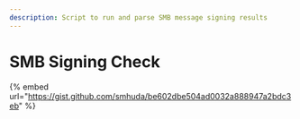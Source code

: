 ```yaml
---
description: Script to run and parse SMB message signing results
---
```


# SMB Signing Check

{% embed url="https://gist.github.com/smhuda/be602dbe504ad0032a888947a2bdc3eb" %}



